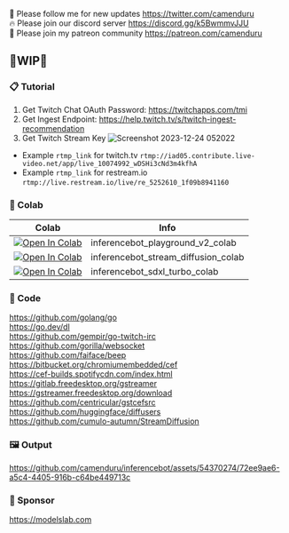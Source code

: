 🐣 Please follow me for new updates https://twitter.com/camenduru <br />
🔥 Please join our discord server https://discord.gg/k5BwmmvJJU <br />
🥳 Please join my patreon community https://patreon.com/camenduru <br />

## 🚦WIP🚦

### 📋 Tutorial
1) Get Twitch Chat OAuth Password: https://twitchapps.com/tmi
2) Get Ingest Endpoint: https://help.twitch.tv/s/twitch-ingest-recommendation
3) Get Twitch Stream Key 
![Screenshot 2023-12-24 052022](https://github.com/camenduru/inferencebot/assets/54370274/34dddcf7-6c90-4293-9676-ac5cea290535)
- Example `rtmp_link` for twitch.tv `rtmp://iad05.contribute.live-video.net/app/live_10074992_wDSHi3cNd3m4kfhA`
- Example `rtmp_link` for restream.io `rtmp://live.restream.io/live/re_5252610_1f09b8941160`

### 🦒 Colab

| Colab | Info
| --- | --- |
[![Open In Colab](https://colab.research.google.com/assets/colab-badge.svg)](https://colab.research.google.com/github/camenduru/inferencebot/blob/main/inferencebot_playground_v2_colab.ipynb) | inferencebot_playground_v2_colab
[![Open In Colab](https://colab.research.google.com/assets/colab-badge.svg)](https://colab.research.google.com/github/camenduru/inferencebot/blob/main/inferencebot_stream_diffusion_colab.ipynb) | inferencebot_stream_diffusion_colab
[![Open In Colab](https://colab.research.google.com/assets/colab-badge.svg)](https://colab.research.google.com/github/camenduru/inferencebot/blob/main/inferencebot_sdxl_turbo_colab.ipynb) | inferencebot_sdxl_turbo_colab

### 🧬 Code
https://github.com/golang/go <br />
https://go.dev/dl <br />
https://github.com/gempir/go-twitch-irc <br />
https://github.com/gorilla/websocket <br />
https://github.com/faiface/beep <br />
https://bitbucket.org/chromiumembedded/cef <br />
https://cef-builds.spotifycdn.com/index.html <br />
https://gitlab.freedesktop.org/gstreamer <br />
https://gstreamer.freedesktop.org/download <br />
https://github.com/centricular/gstcefsrc <br />
https://github.com/huggingface/diffusers <br />
https://github.com/cumulo-autumn/StreamDiffusion <br />

### 🖼 Output
https://github.com/camenduru/inferencebot/assets/54370274/72ee9ae6-a5c4-4405-916b-c64be449713c

### 🏢 Sponsor
https://modelslab.com
